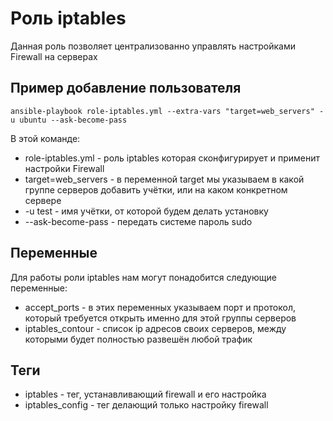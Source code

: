 Роль iptables
=========

Данная роль позволяет централизованно управлять настройками Firewall на серверах


Пример добавление пользователя
-----------------

```ansible-playbook role-iptables.yml --extra-vars "target=web_servers" -u ubuntu --ask-become-pass```

В этой команде:

* role-iptables.yml - роль iptables которая сконфигурирует и применит настройки Firewall
* target=web_servers - в переменной target мы указываем в какой группе серверов добавить учётки, или на каком конкретном сервере
* -u test - имя учётки, от которой будем делать установку
* --ask-become-pass - передать системе пароль sudo


Переменные
--------------

Для работы роли iptables нам могут понадобится следующие переменные:

* accept_ports - в этих переменных указываем порт и протокол, который требуется открыть именно для этой группы серверов
* iptables_contour - список ip адресов своих серверов, между которыми будет полностью развешён любой трафик


Теги
----------------

* iptables - тег, устанавливающий firewall и его настройка
* iptables_config - тег делающий только настройку firewall
